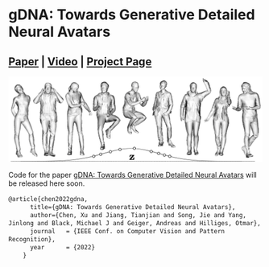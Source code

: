 # gDNA: Towards Generative Detailed Neural Avatars
## [Paper](https://ait.ethz.ch/projects/2022/gdna/downloads/main.pdf) | [Video](https://youtu.be/uOyoH7OO16I) | [Project Page](https://xuchen-ethz.github.io/gdna/)

<img src="assets/fig_teaser.png" /> 

Code for the paper [gDNA: Towards Generative Detailed Neural Avatars](https://ait.ethz.ch/projects/2022/gdna/downloads/main.pdf) will be released here soon.

```
@article{chen2022gdna,
      title={gDNA: Towards Generative Detailed Neural Avatars},
      author={Chen, Xu and Jiang, Tianjian and Song, Jie and Yang, Jinlong and Black, Michael J and Geiger, Andreas and Hilliges, Otmar},    
      journal   = {IEEE Conf. on Computer Vision and Pattern Recognition},
      year      = {2022}
    }
```

